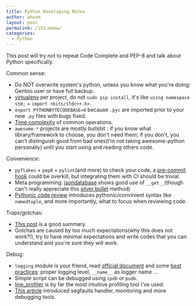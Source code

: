 ```yaml
---
title: Python Developing Notes
author: ahxxm
layout: post
permalink: /153.moew/
categories:
  - Python
---
```



This post will try not to repeat Code Complete and PEP-8 and talk about Python specifically.


Common sense:

* Do NOT overwrite system's python, unless you know what you're doing: Gentoo user or have full backup.
* [virtualenv](https://docs.python.org/3/library/venv.html) per project, do not `sudo pip install`, it's like `using namespace std;` + `import <bits/stdc++.h>`.
* `export PYTHONBYTECODEBASE=0` because `.pyc` are imported prior to your new `.py` files with bugs fixed.
* [Time complexity](https://wiki.python.org/moin/TimeComplexity) of common operations.
* `awesome-*` projects are mostly bullshit : if you know what library/framework to choose, you don't need them; if you don't, you can't distinguish good from bad ones(I'm not taking awesome-python personally) until you start using and reading others code.


Convenience:

* `pyflakes` + `pep8` + `pylint`(and more) to check your code, a [pre-commit hook](https://www.stavros.io/posts/more-pep8-git-hooks/) could be overkill, but integrating them with CI should be trivial.
* Meta programming: [jsondatabase](https://github.com/gunthercox/jsondb/blob/master/jsondb/db.py#L139) shows good use of `__get__`(though can't really appreciate this [silver bullet](https://github.com/gunthercox/jsondb/blob/master/jsondb/db.py#L52) method)
* [Pythonic code review](https://access.redhat.com/blogs/766093/posts/2802001) introduces pythonic/convinient syntax like `namedtuple`, and more importantly, what to focus when reviewing code.


Traps/gotchas:

* [This post](http://sopython.com/wiki/Common_Gotchas_In_Python) is a good summary.
* Gotchas are caused by too much expectations(why this does not work?!), try to have minimal expectations and write codes that you can understand and you're sure they will work.


Debug:

* `logging` module is your friend, read [official document](https://docs.python.org/3/library/logging.html) and some [best practices](https://fangpenlin.com/posts/2012/08/26/good-logging-practice-in-python/): proper logging level, `__name__` as logger name ...
* Simple script can be debugged using `ipdb` or `pudb`.
* [line_profiler](https://github.com/rkern/line_profiler) is by far the most intuitive profiling tool I've used.
* [This article](https://blog.ionelmc.ro/2013/06/05/python-debugging-tools/) introduced segfaults handler, monitoring and more debugging tools.



